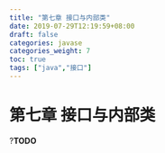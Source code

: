 ```yaml
---
title: "第七章 接口与内部类"
date: 2019-07-29T12:19:59+08:00
draft: false
categories: javase
categories_weight: 7
toc: true
tags: ["java","接口"]
---
```


# 第七章 接口与内部类

?__TODO__
